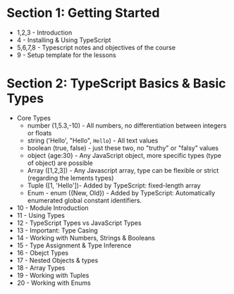 # Section 1: Getting Started

- 1,2,3 - Introduction
- 4 - Installing & Using TypeScript
- 5,6,7,8 - Typescript notes and objectives of the course
- 9 - Setup template for the lessons

# Section 2: TypeScript Basics & Basic Types

- Core Types
  - number (1,5.3,-10) - All numbers, no differentiation between integers or floats
  - string ('Hello', "Hello", `Hello`) - All text values
  - boolean (true, false) - just these two, no "truthy" or "falsy" values
  - object {age:30} - Any JavaScript object, more specific types (type of object) are possible
  - Array ([1,2,3]) - Any Javascript array, type can be flexible or strict (regarding the lements types)
  - Tuple ([1, 'Hello'])- Added by TypeScript: fixed-length array
  - Enum - enum ({New, Old}) - Added by TypeScript: Automatically enumerated global constant identifiers.
- 10 - Module Introduction
- 11 - Using Types
- 12 - TypeScript Types vs JavaScript Types
- 13 - Important: Type Casing
- 14 - Working with Numbers, Strings & Booleans
- 15 - Type Assignment & Type Inference
- 16 - Obejct Types
- 17 - Nested Objects & types
- 18 - Array Types
- 19 - Working with Tuples
- 20 - Working with Enums
